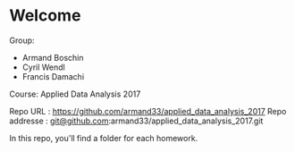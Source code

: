 # Welcome
Group:
- Armand Boschin
- Cyril Wendl
- Francis Damachi

Course: Applied Data Analysis 2017

Repo URL : https://github.com/armand33/applied_data_analysis_2017
Repo addresse : git@github.com:armand33/applied_data_analysis_2017.git

In this repo, you'll find a folder for each homework.
